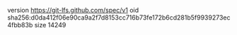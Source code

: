 version https://git-lfs.github.com/spec/v1
oid sha256:d0da412f06e90ca9a2f7d8153cc716b73fe172b6cd281b5f9939273ec4fbb83b
size 14249
